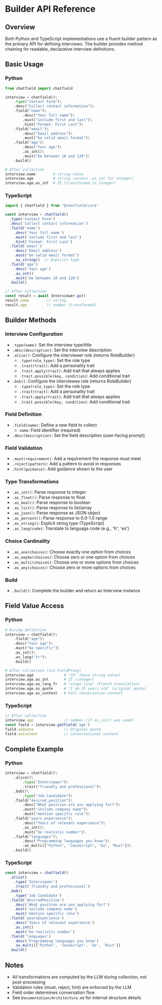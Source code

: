 # Builder API Reference

## Overview

Both Python and TypeScript implementations use a fluent builder pattern as the primary API for defining interviews. The builder provides method chaining for readable, declarative interview definitions.

## Basic Usage

### Python

```python
from chatfield import chatfield

interview = chatfield()\
    .type("Contact Form")\
    .desc("Collect contact information")\
    .field("name")\
        .desc("Your full name")\
        .must("include first and last")\
        .hint("Format: First Last")\
    .field("email")\
        .desc("Email address")\
        .must("be valid email format")\
    .field("age")\
        .desc("Your age")\
        .as_int()\
        .must("be between 18 and 120")\
    .build()

# After collection
interview.name        # string value
interview.age         # string (access .as_int for integer)
interview.age.as_int  # 25 (transformed to integer)
```

### TypeScript

```typescript
import { chatfield } from '@chatfield/core'

const interview = chatfield()
  .type('Contact Form')
  .desc('Collect contact information')
  .field('name')
    .desc('Your full name')
    .must('include first and last')
    .hint('Format: First Last')
  .field('email')
    .desc('Email address')
    .must('be valid email format')
    .as_string()  // Explicit type
  .field('age')
    .desc('Your age')
    .as_int()
    .must('be between 18 and 120')
  .build()

// After collection
const result = await Interviewer.go()
result.name        // string
result.age         // number (transformed)
```

## Builder Methods

### Interview Configuration

- `.type(name)`: Set the interview type/title
- `.desc(description)`: Set the interview description
- `.alice()`: Configure the interviewer role (returns RoleBuilder)
  - `.type(role_type)`: Set the role type
  - `.trait(trait)`: Add a personality trait
  - `.trait.apply(trait)`: Add trait that always applies
  - `.trait.possible(key, condition)`: Add conditional trait
- `.bob()`: Configure the interviewee role (returns RoleBuilder)
  - `.type(role_type)`: Set the role type
  - `.trait(trait)`: Add a personality trait
  - `.trait.apply(trait)`: Add trait that always applies
  - `.trait.possible(key, condition)`: Add conditional trait

### Field Definition

- `.field(name)`: Define a new field to collect
  - `name`: Field identifier (required)
- `.desc(description)`: Set the field description (user-facing prompt)

### Field Validation

- `.must(requirement)`: Add a requirement the response must meet
- `.reject(pattern)`: Add a pattern to avoid in responses
- `.hint(guidance)`: Add guidance shown to the user

### Type Transformations

- `.as_int()`: Parse response to integer
- `.as_float()`: Parse response to float
- `.as_bool()`: Parse response to boolean
- `.as_list()`: Parse response to list/array
- `.as_json()`: Parse response as JSON object
- `.as_percent()`: Parse response to 0.0-1.0 range
- `.as_string()`: Explicit string type (TypeScript)
- `.as_lang(code)`: Translate to language code (e.g., 'fr', 'es')

### Choice Cardinality

- `.as_one(choices)`: Choose exactly one option from choices
- `.as_maybe(choices)`: Choose zero or one option from choices
- `.as_multi(choices)`: Choose one or more options from choices
- `.as_any(choices)`: Choose zero or more options from choices

### Build

- `.build()`: Complete the builder and return an Interview instance

## Field Value Access

### Python

```python
# During definition
interview = chatfield()\
    .field("age")\
    .desc("Your age")\
    .must("be specific")\
    .as_int()\
    .as_lang("fr")\
    .build()

# After collection (via FieldProxy)
interview.age              # "25" (base string value)
interview.age.as_int       # 25 (integer)
interview.age.as_lang_fr   # "vingt-cinq" (French translation)
interview.age.as_quote     # "I am 25 years old" (original quote)
interview.age.as_context   # Full conversation context
```

### TypeScript

```typescript
// After collection
interview.age              // number (if as_int() was used)
const field = interview.getField('age')
field.asQuote              // Original quote
field.asContext            // Conversational context
```

## Complete Example

### Python

```python
interview = chatfield()\
    .alice()\
        .type("Interviewer")\
        .trait("friendly and professional")\
    .bob()\
        .type("Job Candidate")\
    .field("desired_position")\
        .desc("What position are you applying for?")\
        .must("include company name")\
        .must("mention specific role")\
    .field("years_experience")\
        .desc("Years of relevant experience")\
        .as_int()\
        .must("be realistic number")\
    .field("languages")\
        .desc("Programming languages you know")\
        .as_multi(["Python", "JavaScript", "Go", "Rust"])\
    .build()
```

### TypeScript

```typescript
const interview = chatfield()
  .alice()
    .type('Interviewer')
    .trait('friendly and professional')
  .bob()
    .type('Job Candidate')
  .field('desiredPosition')
    .desc('What position are you applying for?')
    .must('include company name')
    .must('mention specific role')
  .field('yearsExperience')
    .desc('Years of relevant experience')
    .as_int()
    .must('be realistic number')
  .field('languages')
    .desc('Programming languages you know')
    .as_multi(['Python', 'JavaScript', 'Go', 'Rust'])
  .build()
```

## Notes

- All transformations are computed by the LLM during collection, not post-processing
- Validation rules (must, reject, hint) are enforced by the LLM
- Field order determines conversation flow
- See `Documentation/Architecture.md` for internal structure details
